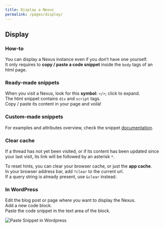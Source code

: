 ```yaml
---
title: Display a Nexus
permalink: /pages/display/
---
```



## Display

### How-to

You can display a Nexus instance even if you don’t have one yourself.  
It only requires to **copy / paste a code snippet** inside the `body` tags of an html page.

### Ready-made snippets

When you visit a Nexus, look for this **symbol**: `</>`; click to expand.  
The html snippet contains `div` and `script` tags.  
Copy / paste its content in your page and voilà!

### Custom-made snippets

For examples and attributes overview, check the snippet [documentation](/docs/snippet).

### Clear cache

If a thread has not yet been visited, or if its content has been updated since your last visit, its link will be followed by an asterisk `*`.

To reset hints, you can clear your browser cache, or just the **app cache**.  
In your browser address bar, add `?clear` to the current url.  
If a query string is already present, use `&clear` instead.

### In WordPress

Edit the blog post or page where you want to display the Nexus.  
Add a new code block.  
Paste the code snippet in the text area of the block.  

<img class="bordered" src="https://nexus-dock.github.io/img/wp-add-code-block.gif" alt="Paste Snippet in Wordpress"> 



